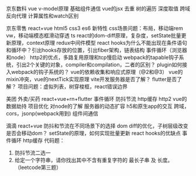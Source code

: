 京东数科 vue
v-model原理
基础组件通信
vue的jsx
去重
树的遍历
深度取值
跨域
反向代理
计算属性和watch区别

京东零售 react+vue
html5 css3 es6 新特性
css场景问题：布局，移动端rem vw，移动端模态框滑动穿透
ts
react的dom-diff原理，复杂度，setState批量更新原理，context原理
redux中间件模型
react hooks为什么不能出现在条件语句和循环中？引出hooks存放的位置，引出fiber架构，链表结构
事件循环（浏览器和node）
http2的优点，多路复用原理和tcp慢启动
webpack的tapable钩子系统，引出2个关键的对象，compiler和compilation，二者的区别？
plugin如何接入webpack的钩子系统的？
vue的依赖收集和响应式原理（@2和@3）
vue的mixin冲突，vue的nextTick实现原理
vite开发服务器是否了解？
flutter是否了解？
项目问题：虚拟列表，树穿梭框，react错误边界

美团 外卖/买药 react+vue+rn+flutter
事件循环
防抖节流
http缓存
http2
vue的数据劫持
项目优化
对node的了解
服务器的动态扩容
h5和原生app的交互
跨域，cors，jsonp(webpack用到)
组件间通信

滴滴 react+vue
防抖和节流在不同场景下的选择
dom diff的优化，子树层级改变是否会移动dom？
setState的原理，如何实现批量更新
react hooks的优缺点
事件循环
http缓存
代码题：
1. 防抖节流二选一
2. 给定一个字符串，请你找出其中不含有重复字符的 最长子串 及 长度。（leetcode第三题）
